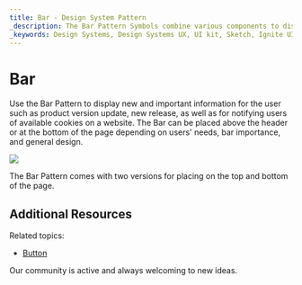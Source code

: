 ```yaml
---
title: Bar - Design System Pattern
_description: The Bar Pattern Symbols combine various components to display important or new information in the top or bottom of the page.
_keywords: Design Systems, Design Systems UX, UI kit, Sketch, Ignite UI for Angular, Sketch to Angular, Angular, Angular Design System, Export code from Sketch, Design Kits for Angular, Sketch HTML, Sketch to HTML, Sketch UI kits, Figma, Figma to Angular, Export code from Figma, Figma HTML, Figma to HTML, Figma UI kits
---
```


# Bar

Use the Bar Pattern to display new and important information for the user such as product version update, new release, as well as for notifying users of available cookies on a website. The Bar can be placed above the header or at the bottom of the page depending on users' needs, bar importance, and general design.

<img class="responsive-img" src="../images/bar.png" srcset="../images/bar@2x.png 2x" />

The Bar Pattern comes with two versions for placing on the top and bottom of the page.

## Additional Resources

Related topics:

- [Button](../components/button.md)
  <div class="divider--half"></div>

Our community is active and always welcoming to new ideas.


